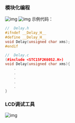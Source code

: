 ### 模块化编程
![img](https://img2023.cnblogs.com/blog/3583913/202502/3583913-20250212092838560-1133223718.png)
![img](https://img2023.cnblogs.com/blog/3583913/202502/3583913-20250212094022352-1478067916.png)
示例代码：
```cpp
//  Delay.h
#ifndef __Delay_H__
#define __Delay_H__
void Delay(unsigned char xms);
#endif
```
```cpp
//  Delay.c
(#include <STC15F2K60S2.H>)
void Delay(unsigned char xms){
    .
    .
    .
    .
    .
}
```

### LCD调试工具
![img](https://img2023.cnblogs.com/blog/3583913/202502/3583913-20250212093014012-189565865.png)